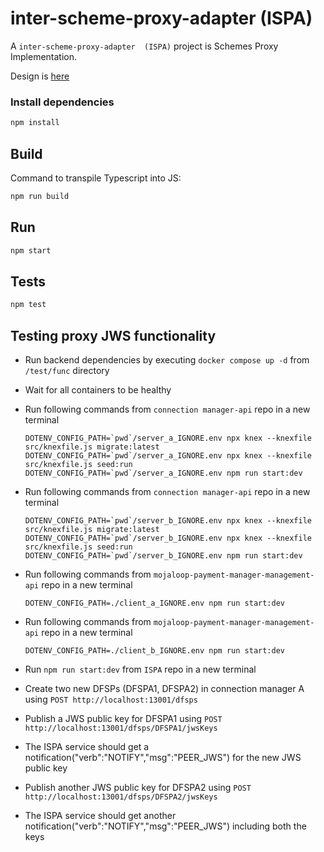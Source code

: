 # inter-scheme-proxy-adapter  (ISPA)


A `inter-scheme-proxy-adapter  (ISPA)` project is Schemes Proxy Implementation.

Design is [here](https://github.com/infitx-org/uml_diagrams/blob/main/Proxy/Readme.md)

### Install dependencies

```bash
npm install
```

## Build

Command to transpile Typescript into JS:

```bash
npm run build
```

## Run

```bash
npm start
```

## Tests

```bash
npm test
```


## Testing proxy JWS functionality

- Run backend dependencies by executing `docker compose up -d` from `/test/func` directory
- Wait for all containers to be healthy
- Run following commands from `connection manager-api` repo in a new terminal
  ```
  DOTENV_CONFIG_PATH=`pwd`/server_a_IGNORE.env npx knex --knexfile src/knexfile.js migrate:latest
  DOTENV_CONFIG_PATH=`pwd`/server_a_IGNORE.env npx knex --knexfile src/knexfile.js seed:run
  DOTENV_CONFIG_PATH=`pwd`/server_a_IGNORE.env npm run start:dev
  ```
- Run following commands from `connection manager-api` repo in a new terminal
  ```
  DOTENV_CONFIG_PATH=`pwd`/server_b_IGNORE.env npx knex --knexfile src/knexfile.js migrate:latest
  DOTENV_CONFIG_PATH=`pwd`/server_b_IGNORE.env npx knex --knexfile src/knexfile.js seed:run
  DOTENV_CONFIG_PATH=`pwd`/server_b_IGNORE.env npm run start:dev
  ```
- Run following commands from `mojaloop-payment-manager-management-api` repo in a new terminal
  ```
  DOTENV_CONFIG_PATH=./client_a_IGNORE.env npm run start:dev
  ```
- Run following commands from `mojaloop-payment-manager-management-api` repo in a new terminal
  ```
  DOTENV_CONFIG_PATH=./client_b_IGNORE.env npm run start:dev
  ```
- Run `npm run start:dev` from `ISPA` repo in a new terminal

- Create two new DFSPs (DFSPA1, DFSPA2) in connection manager A using `POST http://localhost:13001/dfsps`
- Publish a JWS public key for DFSPA1 using `POST http://localhost:13001/dfsps/DFSPA1/jwsKeys`
- The ISPA service should get a notification("verb":"NOTIFY","msg":"PEER_JWS") for the new JWS public key
- Publish another JWS public key for DFSPA2 using `POST http://localhost:13001/dfsps/DFSPA2/jwsKeys`
- The ISPA service should get another notification("verb":"NOTIFY","msg":"PEER_JWS") including both the keys